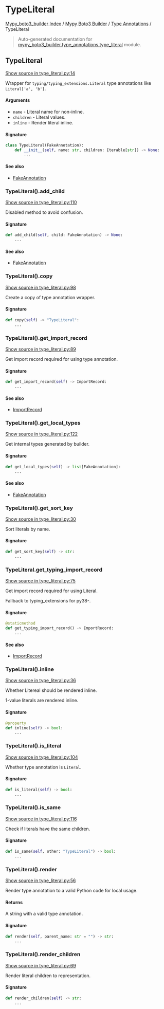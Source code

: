 # TypeLiteral

[Mypy_boto3_builder Index](../../README.md#mypy_boto3_builder-index) /
[Mypy Boto3 Builder](../index.md#mypy-boto3-builder) /
[Type Annotations](./index.md#type-annotations) /
TypeLiteral

> Auto-generated documentation for [mypy_boto3_builder.type_annotations.type_literal](https://github.com/youtype/mypy_boto3_builder/blob/main/mypy_boto3_builder/type_annotations/type_literal.py) module.

## TypeLiteral

[Show source in type_literal.py:14](https://github.com/youtype/mypy_boto3_builder/blob/main/mypy_boto3_builder/type_annotations/type_literal.py#L14)

Wrapper for `typing/typing_extensions.Literal` type annotations like `Literal['a', 'b']`.

#### Arguments

- `name` - Literal name for non-inline.
- `children` - Literal values.
- `inline` - Render literal inline.

#### Signature

```python
class TypeLiteral(FakeAnnotation):
    def __init__(self, name: str, children: Iterable[str]) -> None:
        ...
```

#### See also

- [FakeAnnotation](./fake_annotation.md#fakeannotation)

### TypeLiteral().add_child

[Show source in type_literal.py:110](https://github.com/youtype/mypy_boto3_builder/blob/main/mypy_boto3_builder/type_annotations/type_literal.py#L110)

Disabled method to avoid confusion.

#### Signature

```python
def add_child(self, child: FakeAnnotation) -> None:
    ...
```

#### See also

- [FakeAnnotation](./fake_annotation.md#fakeannotation)

### TypeLiteral().copy

[Show source in type_literal.py:98](https://github.com/youtype/mypy_boto3_builder/blob/main/mypy_boto3_builder/type_annotations/type_literal.py#L98)

Create a copy of type annotation wrapper.

#### Signature

```python
def copy(self) -> "TypeLiteral":
    ...
```

### TypeLiteral().get_import_record

[Show source in type_literal.py:89](https://github.com/youtype/mypy_boto3_builder/blob/main/mypy_boto3_builder/type_annotations/type_literal.py#L89)

Get import record required for using type annotation.

#### Signature

```python
def get_import_record(self) -> ImportRecord:
    ...
```

#### See also

- [ImportRecord](../import_helpers/import_record.md#importrecord)

### TypeLiteral().get_local_types

[Show source in type_literal.py:122](https://github.com/youtype/mypy_boto3_builder/blob/main/mypy_boto3_builder/type_annotations/type_literal.py#L122)

Get internal types generated by builder.

#### Signature

```python
def get_local_types(self) -> list[FakeAnnotation]:
    ...
```

#### See also

- [FakeAnnotation](./fake_annotation.md#fakeannotation)

### TypeLiteral().get_sort_key

[Show source in type_literal.py:30](https://github.com/youtype/mypy_boto3_builder/blob/main/mypy_boto3_builder/type_annotations/type_literal.py#L30)

Sort literals by name.

#### Signature

```python
def get_sort_key(self) -> str:
    ...
```

### TypeLiteral.get_typing_import_record

[Show source in type_literal.py:75](https://github.com/youtype/mypy_boto3_builder/blob/main/mypy_boto3_builder/type_annotations/type_literal.py#L75)

Get import record required for using Literal.

Fallback to typing_extensions for py38-.

#### Signature

```python
@staticmethod
def get_typing_import_record() -> ImportRecord:
    ...
```

#### See also

- [ImportRecord](../import_helpers/import_record.md#importrecord)

### TypeLiteral().inline

[Show source in type_literal.py:36](https://github.com/youtype/mypy_boto3_builder/blob/main/mypy_boto3_builder/type_annotations/type_literal.py#L36)

Whether Litereal should be rendered inline.

1-value literals are rendered inline.

#### Signature

```python
@property
def inline(self) -> bool:
    ...
```

### TypeLiteral().is_literal

[Show source in type_literal.py:104](https://github.com/youtype/mypy_boto3_builder/blob/main/mypy_boto3_builder/type_annotations/type_literal.py#L104)

Whether type annotation is `Literal`.

#### Signature

```python
def is_literal(self) -> bool:
    ...
```

### TypeLiteral().is_same

[Show source in type_literal.py:116](https://github.com/youtype/mypy_boto3_builder/blob/main/mypy_boto3_builder/type_annotations/type_literal.py#L116)

Check if literals have the same children.

#### Signature

```python
def is_same(self, other: "TypeLiteral") -> bool:
    ...
```

### TypeLiteral().render

[Show source in type_literal.py:56](https://github.com/youtype/mypy_boto3_builder/blob/main/mypy_boto3_builder/type_annotations/type_literal.py#L56)

Render type annotation to a valid Python code for local usage.

#### Returns

A string with a valid type annotation.

#### Signature

```python
def render(self, parent_name: str = "") -> str:
    ...
```

### TypeLiteral().render_children

[Show source in type_literal.py:69](https://github.com/youtype/mypy_boto3_builder/blob/main/mypy_boto3_builder/type_annotations/type_literal.py#L69)

Render literal children to representation.

#### Signature

```python
def render_children(self) -> str:
    ...
```
